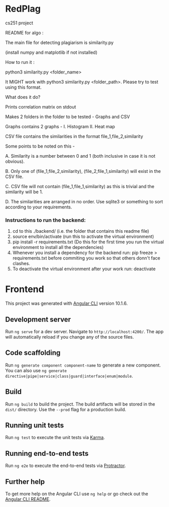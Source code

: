 # RedPlag
cs251 project



README for algo :

The main file for detecting plagiarism is similarity.py

(install numpy and matplotlib if not installed)

How to run it :

python3 similarity.py <folder_name>

It MIGHT work with python3 similarity.py <folder_path>. Please try to test using this format.



What does it do?

Prints correlation matrix on stdout

Makes 2 folders in the folder to be tested - Graphs and CSV

Graphs contains 2 graphs - 
I. Histogram
II. Heat map

CSV file contains the similarities in the format
file_1,file_2,similarity

Some points to be noted on this -

A. Similarity is a number between 0 and 1 (both inclusive in case it is not obvious).

B. Only one of (file_1,file_2,similarity), (file_2,file_1,similarity) will exist in the CSV file.

C. CSV file will not contain (file_1,file_1,similarity) as this is trivial and the similarity will be 1.

D. The similarities are arranged in no order. Use sqlite3 or something to sort according to your requirements.



### Instructions to run the backend:
1. cd to this ./backend/ (i.e. the folder that contains this readme file)
2. source env/bin/activate    (run this to activate the virtual environment)
3. pip install -r requirements.txt   (Do this for the first time you run the virtual environment to install all the dependencies)
4. Whenever you install a dependency for the backend run: pip freeze > requirements.txt before commiting you work so that others donn't face clashes.
5. To deactivate the virtual environment after your work run: deactivate



# Frontend

This project was generated with [Angular CLI](https://github.com/angular/angular-cli) version 10.1.6.

## Development server

Run `ng serve` for a dev server. Navigate to `http://localhost:4200/`. The app will automatically reload if you change any of the source files.

## Code scaffolding

Run `ng generate component component-name` to generate a new component. You can also use `ng generate directive|pipe|service|class|guard|interface|enum|module`.

## Build

Run `ng build` to build the project. The build artifacts will be stored in the `dist/` directory. Use the `--prod` flag for a production build.

## Running unit tests

Run `ng test` to execute the unit tests via [Karma](https://karma-runner.github.io).

## Running end-to-end tests

Run `ng e2e` to execute the end-to-end tests via [Protractor](http://www.protractortest.org/).

## Further help

To get more help on the Angular CLI use `ng help` or go check out the [Angular CLI README](https://github.com/angular/angular-cli/blob/master/README.md).
